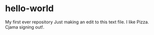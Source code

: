 # hello-world
My first ever repository 
Just making an edit to this text file. I like Pizza. Cjama signing out!.
